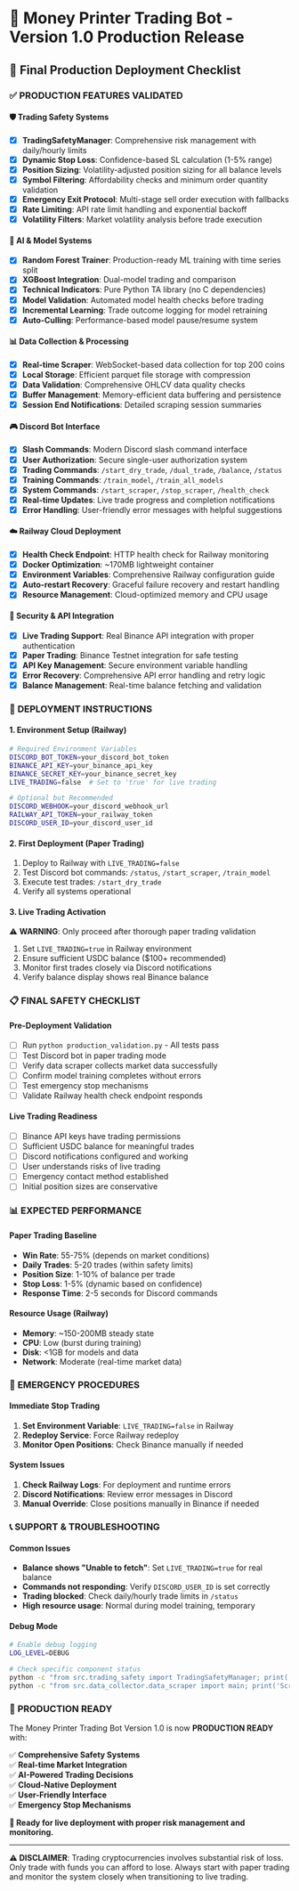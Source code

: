 # 🚀 Money Printer Trading Bot - Version 1.0 Production Release

## 🎯 Final Production Deployment Checklist

### ✅ PRODUCTION FEATURES VALIDATED

#### 🛡️ **Trading Safety Systems**
- [x] **TradingSafetyManager**: Comprehensive risk management with daily/hourly limits
- [x] **Dynamic Stop Loss**: Confidence-based SL calculation (1-5% range)
- [x] **Position Sizing**: Volatility-adjusted position sizing for all balance levels
- [x] **Symbol Filtering**: Affordability checks and minimum order quantity validation
- [x] **Emergency Exit Protocol**: Multi-stage sell order execution with fallbacks
- [x] **Rate Limiting**: API rate limit handling and exponential backoff
- [x] **Volatility Filters**: Market volatility analysis before trade execution

#### 🤖 **AI & Model Systems**
- [x] **Random Forest Trainer**: Production-ready ML training with time series split
- [x] **XGBoost Integration**: Dual-model trading and comparison
- [x] **Technical Indicators**: Pure Python TA library (no C dependencies)
- [x] **Model Validation**: Automated model health checks before trading
- [x] **Incremental Learning**: Trade outcome logging for model retraining
- [x] **Auto-Culling**: Performance-based model pause/resume system

#### 📊 **Data Collection & Processing**
- [x] **Real-time Scraper**: WebSocket-based data collection for top 200 coins
- [x] **Local Storage**: Efficient parquet file storage with compression
- [x] **Data Validation**: Comprehensive OHLCV data quality checks
- [x] **Buffer Management**: Memory-efficient data buffering and persistence
- [x] **Session End Notifications**: Detailed scraping session summaries

#### 🎮 **Discord Bot Interface**
- [x] **Slash Commands**: Modern Discord slash command interface
- [x] **User Authorization**: Secure single-user authorization system
- [x] **Trading Commands**: `/start_dry_trade`, `/dual_trade`, `/balance`, `/status`
- [x] **Training Commands**: `/train_model`, `/train_all_models`
- [x] **System Commands**: `/start_scraper`, `/stop_scraper`, `/health_check`
- [x] **Real-time Updates**: Live trade progress and completion notifications
- [x] **Error Handling**: User-friendly error messages with helpful suggestions

#### ☁️ **Railway Cloud Deployment**
- [x] **Health Check Endpoint**: HTTP health check for Railway monitoring
- [x] **Docker Optimization**: ~170MB lightweight container
- [x] **Environment Variables**: Comprehensive Railway configuration guide
- [x] **Auto-restart Recovery**: Graceful failure recovery and restart handling
- [x] **Resource Management**: Cloud-optimized memory and CPU usage

#### 🔐 **Security & API Integration**
- [x] **Live Trading Support**: Real Binance API integration with proper authentication
- [x] **Paper Trading**: Binance Testnet integration for safe testing
- [x] **API Key Management**: Secure environment variable handling
- [x] **Error Recovery**: Comprehensive API error handling and retry logic
- [x] **Balance Management**: Real-time balance fetching and validation

### 🔧 **DEPLOYMENT INSTRUCTIONS**

#### 1. **Environment Setup (Railway)**
```bash
# Required Environment Variables
DISCORD_BOT_TOKEN=your_discord_bot_token
BINANCE_API_KEY=your_binance_api_key
BINANCE_SECRET_KEY=your_binance_secret_key
LIVE_TRADING=false  # Set to 'true' for live trading

# Optional but Recommended
DISCORD_WEBHOOK=your_discord_webhook_url
RAILWAY_API_TOKEN=your_railway_token
DISCORD_USER_ID=your_discord_user_id
```

#### 2. **First Deployment (Paper Trading)**
1. Deploy to Railway with `LIVE_TRADING=false`
2. Test Discord bot commands: `/status`, `/start_scraper`, `/train_model`
3. Execute test trades: `/start_dry_trade`
4. Verify all systems operational

#### 3. **Live Trading Activation**
⚠️ **WARNING**: Only proceed after thorough paper trading validation
1. Set `LIVE_TRADING=true` in Railway environment
2. Ensure sufficient USDC balance ($100+ recommended)
3. Monitor first trades closely via Discord notifications
4. Verify balance display shows real Binance balance

### 📋 **FINAL SAFETY CHECKLIST**

#### Pre-Deployment Validation
- [ ] Run `python production_validation.py` - All tests pass
- [ ] Test Discord bot in paper trading mode
- [ ] Verify data scraper collects market data successfully
- [ ] Confirm model training completes without errors
- [ ] Test emergency stop mechanisms
- [ ] Validate Railway health check endpoint responds

#### Live Trading Readiness
- [ ] Binance API keys have trading permissions
- [ ] Sufficient USDC balance for meaningful trades
- [ ] Discord notifications configured and working
- [ ] User understands risks of live trading
- [ ] Emergency contact method established
- [ ] Initial position sizes are conservative

### 📊 **EXPECTED PERFORMANCE**

#### Paper Trading Baseline
- **Win Rate**: 55-75% (depends on market conditions)
- **Daily Trades**: 5-20 trades (within safety limits)
- **Position Size**: 1-10% of balance per trade
- **Stop Loss**: 1-5% (dynamic based on confidence)
- **Response Time**: 2-5 seconds for Discord commands

#### Resource Usage (Railway)
- **Memory**: ~150-200MB steady state
- **CPU**: Low (burst during training)
- **Disk**: <1GB for models and data
- **Network**: Moderate (real-time market data)

### 🚨 **EMERGENCY PROCEDURES**

#### Immediate Stop Trading
1. **Set Environment Variable**: `LIVE_TRADING=false` in Railway
2. **Redeploy Service**: Force Railway redeploy
3. **Monitor Open Positions**: Check Binance manually if needed

#### System Issues
1. **Check Railway Logs**: For deployment and runtime errors
2. **Discord Notifications**: Review error messages in Discord
3. **Manual Override**: Close positions manually in Binance if needed

### 📞 **SUPPORT & TROUBLESHOOTING**

#### Common Issues
- **Balance shows "Unable to fetch"**: Set `LIVE_TRADING=true` for real balance
- **Commands not responding**: Verify `DISCORD_USER_ID` is set correctly
- **Trading blocked**: Check daily/hourly trade limits in `/status`
- **High resource usage**: Normal during model training, temporary

#### Debug Mode
```bash
# Enable debug logging
LOG_LEVEL=DEBUG

# Check specific component status
python -c "from src.trading_safety import TradingSafetyManager; print('Safety: OK')"
python -c "from src.data_collector.data_scraper import main; print('Scraper: OK')"
```

### 🎉 **PRODUCTION READY**

The Money Printer Trading Bot Version 1.0 is now **PRODUCTION READY** with:

✅ **Comprehensive Safety Systems**  
✅ **Real-time Market Integration**  
✅ **AI-Powered Trading Decisions**  
✅ **Cloud-Native Deployment**  
✅ **User-Friendly Interface**  
✅ **Emergency Stop Mechanisms**  

**🚀 Ready for live deployment with proper risk management and monitoring.**

---

**⚠️ DISCLAIMER**: Trading cryptocurrencies involves substantial risk of loss. Only trade with funds you can afford to lose. Always start with paper trading and monitor the system closely when transitioning to live trading.
